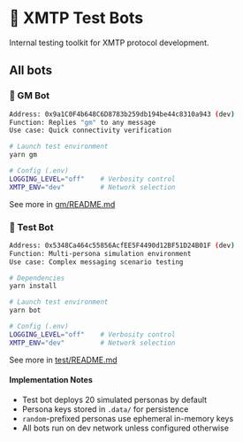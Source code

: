 # 🤖 XMTP Test Bots

Internal testing toolkit for XMTP protocol development.

## All bots

### 👋 GM Bot

```bash
Address: 0x9a1C0F4b648C6D8783b259db194be44c8310a943 (dev)
Function: Replies "gm" to any message
Use case: Quick connectivity verification
```

```bash
# Launch test environment
yarn gm

# Config (.env)
LOGGING_LEVEL="off"    # Verbosity control
XMTP_ENV="dev"         # Network selection
```

See more in [gm/README.md](/bots/gm/README.md)

### 🧪 Test Bot

```bash
Address: 0x5348Ca464c55856AcfEE5F4490d12BF51D24B01F (dev)
Function: Multi-persona simulation environment
Use case: Complex messaging scenario testing
```

```bash
# Dependencies
yarn install

# Launch test environment
yarn bot

# Config (.env)
LOGGING_LEVEL="off"    # Verbosity control
XMTP_ENV="dev"         # Network selection
```

See more in [test/README.md](/bots/test/README.md)

#### Implementation Notes

- Test bot deploys 20 simulated personas by default
- Persona keys stored in `.data/` for persistence
- `random`-prefixed personas use ephemeral in-memory keys
- All bots run on dev network unless configured otherwise
